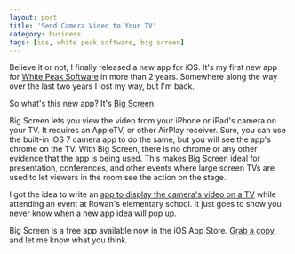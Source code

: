 ```yaml
---
layout: post
title: 'Send Camera Video to Your TV'
category: business
tags: [ios, white peak software, big screen]
---
```

Believe it or not, I finally released a new app for iOS. It's my first new app for [White Peak Software][wps] in more than 2 years. Somewhere along the way over the last two years I lost my way, but I'm back. 

So what's this new app? It's [Big Screen][bigscreen].

Big Screen lets you view the video from your iPhone or iPad's camera on your TV. It requires an AppleTV, or other AirPlay receiver. Sure, you can use the built-in iOS 7 camera app to do the same, but you will see the app's chrome on the TV. With Big Screen, there is no chrome or any other evidence that the app is being used. This makes Big Screen ideal for presentation, conferences, and other events where large screen TVs are used to let viewers in the room see the action on the stage.

I got the idea to write an [app to display the camera's video on a TV][why] while attending an event at Rowan's elementary school. It just goes to show you never know when a new app idea will pop up.

Big Screen is a free app available now in the iOS App Store. [Grab a copy][download], and let me know what you think.

[bigscreen]: http://www.whitepeaksoftware.com/big-screen
[download]: http://www.whitepeaksoftware.com/main/store/buy/big-screen
[wps]: http://www.whitepeaksoftware.com/
[why]: http://www.whitepeaksoftware.com/main/big-screen/why
